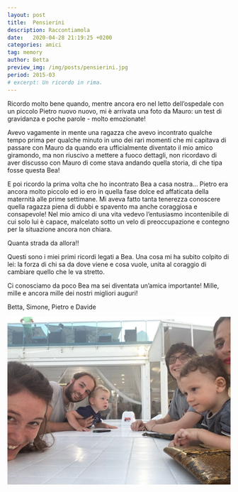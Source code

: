 ```yaml
---
layout: post
title:  Pensierini
description: Raccontiamola
date:   2020-04-28 21:19:25 +0200
categories: amici
tag: memory
author: Betta
preview_img: /img/posts/pensierini.jpg
period: 2015-03
# excerpt: Un ricordo in rima.
---
```


Ricordo molto bene quando, mentre ancora ero nel letto dell’ospedale con un piccolo Pietro nuovo nuovo, mi è arrivata una foto da Mauro: un test di gravidanza e poche parole - molto emozionate! 

Avevo vagamente in mente una ragazza che avevo incontrato qualche tempo prima per qualche minuto in uno dei rari  momenti che mi capitava di passare con Mauro da quando era ufficialmente diventato il mio amico giramondo, ma non riuscivo a mettere a fuoco dettagli, non ricordavo di aver discusso con Mauro di come stava andando quella storia, di che tipa fosse questa Bea! 

E poi ricordo la prima volta che ho incontrato Bea a casa nostra... Pietro era ancora molto piccolo ed io ero in quella fase dolce ed affaticata della maternità alle prime settimane. Mi aveva fatto tanta tenerezza conoscere quella ragazza piena di dubbi e spavento ma anche coraggiosa e consapevole!  Nel mio amico di una vita vedevo l’entusiasmo incontenibile di cui solo lui è capace, malcelato sotto un velo di preoccupazione e contegno per la situazione ancora non chiara.

Quanta strada da allora!!

Questi sono i miei primi ricordi legati a Bea. Una cosa mi ha subito colpito di lei: la forza di chi sa da dove viene e cosa vuole, unita al coraggio di cambiare quello che le va stretto. 

Ci conosciamo da poco Bea ma sei diventata un’amica importante! 
Mille, mille e ancora mille dei nostri migliori auguri! 

Betta, Simone, Pietro e Davide

![mare](/img/posts/pensierini.jpg)
